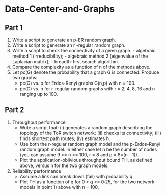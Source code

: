 # Data-Center-and-Graphs
## Part 1
  1. Write a script to generate an p-ER random graph.
  2. Write a script to generate an r -regular random graph.
  3. Write a script to check the connectivity of a given graph.
    - algebraic method 1 (irreducibility);
    - algebraic method 2 (eigenvalue of the Laplacian matrix);
    - breadth-first search algorithm.
  4. Compare the complexity as a function of n of the methods above.
  5. Let pc(G) denote the probability that a graph G is connected.
     Produce two graphs:
      - pc(G) vs. p for Erdos-Renyi graphs G(n,p) with n = 100.
      - pc(G) vs. n for r-regular random graphs with r = 2, 4, 8, 16 and n ranging up to 100.
## Part 2
  1. Throughput performance
     - Write a script that: (i) generates a random graph describing the topology of the ToR switch network; (ii) checks its connectivity;    (iii) finds shortest path routes; (iv) estimates h.
     - Use both the r-regular random graph model and the p-Erdos-Renyi random graph model. In either case let n be the number of nodes (you can assume 9 <= n <= 100, r = 8 and p = 8=(n - 1)).
     - Plot the application-oblivious throughput bound TH, as defined above, versus n for the two graph models.
  2. Reliability performance
     - Assume a link can break down (fail) with probability q.
     - Plot TH as a function of q for 0 < q <= 0:25, for the two network models in point 1) above with n = 100.
